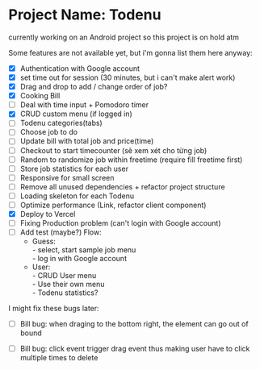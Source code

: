 # Project Name: Todenu

currently working on an Android project so this project is on hold atm

Some features are not available yet, but i'm gonna list them here anyway:  
- [x] Authentication with Google account  
- [x] set time out for session (30 minutes, but i can't make alert work)
- [x] Drag and drop to add / change order of job?  
- [x] Cooking Bill 
- [ ] Deal with time input + Pomodoro timer
- [x] CRUD custom menu (if logged in) 
- [ ] Todenu categories(tabs)
- [ ] Choose job to do  
- [ ] Update bill with total job and price(time)  
- [ ] Checkout to start timecounter (sẽ xem xét cho từng job)  
- [ ] Random to randomize job within freetime (require fill freetime first)  
- [ ] Store job statistics for each user
- [ ] Responsive for small screen
- [ ] Remove all unused dependencies + refactor project structure
- [ ] Loading skeleton for each Todenu
- [ ] Optimize performance (Link, refactor client component)
- [x] Deploy to Vercel
- [ ] Fixing Production problem (can't login with Google account)
- [ ] Add test (maybe?)
Flow:  
  - Guess:  
        - select, start sample job menu  
        - log in with Google account  
  - User:   
        - CRUD User menu  
        - Use their own menu  
        - Todenu statistics?  


I might fix these bugs later:
- [ ] Bill bug: when draging to the bottom right, the element can go out of bound
- [ ] Bill bug: click event trigger drag event thus making user have to click multiple times to delete

